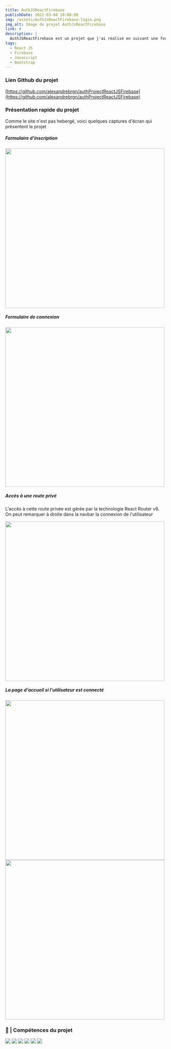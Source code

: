 ```yaml
---
title: AuthJSReactFirebase
publishDate: 2022-03-04 18:00:00
img: /assets/AuthJsReactFirebase-login.png
img_alt: Image du projet AuthJsReactFirebase
link: #
description: |
  AuthJSReactFirebase est un projet que j'ai réalisé en suivant une formation de 1h30 en ligne afin d'en apprendre plus sur React JS et Firebase
tags:
  - React JS
  - Firebase
  - Javascript
  - Bootstrap
---
```


### Lien Github du projet

[https://github.com/alexandrebrgn/authProjectReactJSFirebase](https://github.com/alexandrebrgn/authProjectReactJSFirebase)

### Présentation rapide du projet

Comme le site n'est pas hebergé, voici quelques captures d'écran qui présentent le projet

##### Formulaire d'inscription

<img src="/assets/AuthJsReactFirebase-login.png" width="500">

##### Formulaire de connexion

<img src="/assets/AuthJsReactFirebase-signup.png" width="500">

##### Accès à une route privé

L'accès à cette route privée est gérée par la technologie React Router v6.
On peut remarquer à droite dans la navbar la connexion de l'utilisateur

<img src="/assets/AuthJsReactFirebase-private.png" width="500">

##### La page d'accueil si l'utilisateur est connecté
<img src="/assets/AuthJsReactFirebase-home.png" width="500"><img src="/assets/AuthJsReactFirebase-home-connected.png" width="500">

### 💼 | Compétences du projet

<img src='https://img.shields.io/badge/React-20232A?style=for-the-badge&logo=react&logoColor=61DAFB'>
<img src="https://img.shields.io/badge/JavaScript-F7DF1E?style=for-the-badge&logo=javascript&logoColor=black">
<img src='https://img.shields.io/badge/Firebase-039BE5?style=for-the-badge&logo=Firebase&logoColor=white'>
<img src="https://img.shields.io/badge/Bootstrap-563D7C?style=for-the-badge&logo=bootstrap&logoColor=white">
<img src="https://img.shields.io/badge/React_Router-CA4245?style=for-the-badge&logo=react-router&logoColor=white">
<img src="https://img.shields.io/badge/HTML5-E34F26?style=for-the-badge&logo=html5&logoColor=white">
